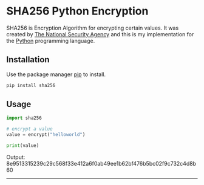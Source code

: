 # SHA256 Python Encryption

SHA256 is Encryption Algorithm for encrypting certain values. It was created by [The National Security Agency](https://en.wikipedia.org/wiki/SHA-2) and this is my implementation for the  [Python](https://www.python.org/) programming language.

## Installation

Use the package manager [pip](https://pip.pypa.io/en/stable/) to install.

```bash
pip install sha256
```

## Usage

```python
import sha256

# encrypt a value
value = encrypt("helloworld")

print(value)
```

Output: 8e9513315239c29c568f33e412a6f0ab49ee1b62bf476b5bc02f9c732c4d8b60

---
